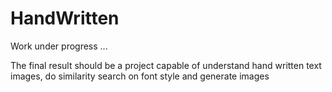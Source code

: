 # HandWritten
Work under progress ...

The final result should be a project capable of understand hand written text images, do similarity search on font style and generate images
